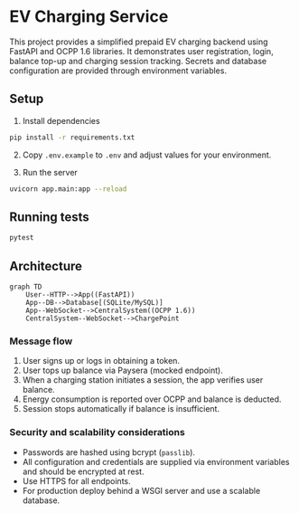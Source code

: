 # EV Charging Service

This project provides a simplified prepaid EV charging backend using FastAPI and OCPP 1.6 libraries. It demonstrates user registration, login, balance top-up and charging session tracking. Secrets and database configuration are provided through environment variables.

## Setup

1. Install dependencies

```bash
pip install -r requirements.txt
```

2. Copy `.env.example` to `.env` and adjust values for your environment.

3. Run the server

```bash
uvicorn app.main:app --reload
```

## Running tests

```bash
pytest
```

## Architecture

```mermaid
graph TD
    User--HTTP-->App((FastAPI))
    App--DB-->Database[(SQLite/MySQL)]
    App--WebSocket-->CentralSystem((OCPP 1.6))
    CentralSystem--WebSocket-->ChargePoint
```

### Message flow
1. User signs up or logs in obtaining a token.
2. User tops up balance via Paysera (mocked endpoint).
3. When a charging station initiates a session, the app verifies user balance.
4. Energy consumption is reported over OCPP and balance is deducted.
5. Session stops automatically if balance is insufficient.

### Security and scalability considerations
- Passwords are hashed using bcrypt (`passlib`).
- All configuration and credentials are supplied via environment variables and should be encrypted at rest.
- Use HTTPS for all endpoints.
- For production deploy behind a WSGI server and use a scalable database.

